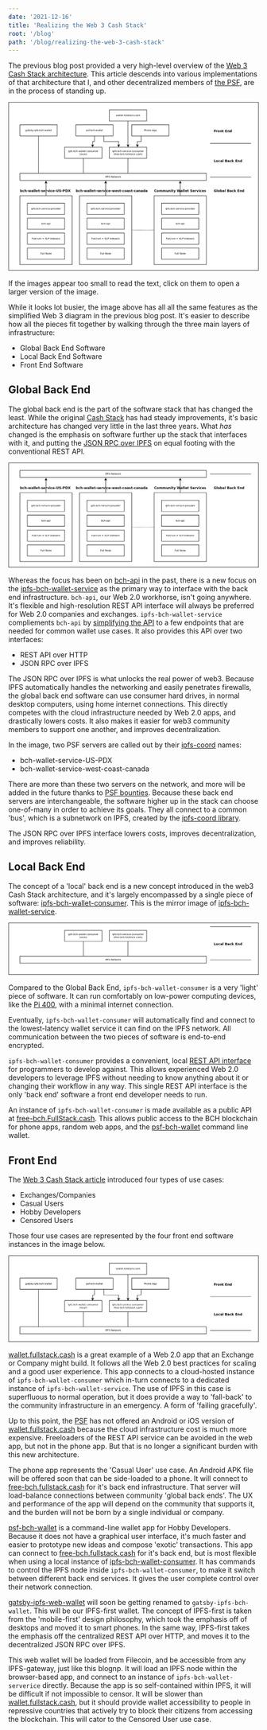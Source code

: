 ```yaml
---
date: '2021-12-16'
title: 'Realizing the Web 3 Cash Stack'
root: '/blog'
path: '/blog/realizing-the-web-3-cash-stack'
---
```


The previous blog post provided a very high-level overview of the [Web 3 Cash Stack architecture](/blog/web-3-cash-stack). This article descends into various implementations of that architecture that I, and other decentralized members of [the PSF](https://psfoundation.cash), are in the process of standing up.

![Implementing the Web 3.0 Cash Stack](./images/web3-realized.png)

If the images appear too small to read the text, click on them to open a larger version of the image.

While it looks lot busier, the image above has all all the same features as the simplified Web 3 diagram in the previous blog post. It's easier to describe how all the pieces fit together by walking through the three main layers of infrastructure:

- Global Back End Software
- Local Back End Software
- Front End Software

## Global Back End

The global back end is the part of the software stack that has changed the least. While the original [Cash Stack](https://psfoundation.cash/blog/cash-stack) has had steady improvements, it's basic architecture has changed very little in the last three years. What _has_ changed is the emphasis on software further up the stack that interfaces with it, and putting the [JSON RPC over IPFS](https://github.com/Permissionless-Software-Foundation/ipfs-service-provider) on equal footing with the conventional REST API.

![Global Back End Software](./images/web3-realized-global-backend.png)

Whereas the focus has been on [bch-api](https://github.com/Permissionless-Software-Foundation/bch-api) in the past, there is a new focus on the [ipfs-bch-wallet-service](https://github.com/Permissionless-Software-Foundation/ipfs-bch-wallet-service) as the primary way to interface with the back end infrastructure. `bch-api`, our Web 2.0 workhorse, isn't going anywhere. It's flexible and high-resolution REST API interface will always be preferred for Web 2.0 companies and exchanges. `ipfs-bch-wallet-service` compliements `bch-api` by [simplifying the API](https://ipfs-bch-wallet-service.fullstack.cash/#api-JSON_BCH) to a few endpoints that are needed for common wallet use cases. It also provides this API over two interfaces:

- REST API over HTTP
- JSON RPC over IPFS

The JSON RPC over IPFS is what unlocks the real power of web3. Because IPFS automatically handles the networking and easily penetrates firewalls, the global back end software can use consumer hard drives, in normal desktop computers, using home internet connections. This directly competes with the cloud infrastructure needed by Web 2.0 apps, and drastically lowers costs. It also makes it easier for web3 community members to support one another, and improves decentralization.

In the image, two PSF servers are called out by their [ipfs-coord](https://www.npmjs.com/package/ipfs-coord) names:

- bch-wallet-service-US-PDX
- bch-wallet-service-west-coast-canada

There are more than these two servers on the network, and more will be added in the future thanks to [PSF bounties](https://github.com/Permissionless-Software-Foundation/bounties). Because these back end servers are interchangeable, the software higher up in the stack can choose one-of-many in order to achieve its goals. They all connect to a common 'bus', which is a subnetwork on IPFS, created by the [ipfs-coord library](https://www.npmjs.com/package/ipfs-coord).

The JSON RPC over IPFS interface lowers costs, improves decentralization, and improves reliability.

## Local Back End

The concept of a 'local' back end is a new concept introduced in the web3 Cash Stack architecture, and it's largely encompassed by a single piece of software: [ipfs-bch-wallet-consumer](https://github.com/Permissionless-Software-Foundation/ipfs-bch-wallet-consumer). This is the mirror image of [ipfs-bch-wallet-service](https://github.com/Permissionless-Software-Foundation/ipfs-bch-wallet-service).

![Local Back End Software](./images/web3-realized-local-backend.png)

Compared to the Global Back End, `ipfs-bch-wallet-consumer` is a very 'light' piece of software. It can run comfortably on low-power computing devices, like the [Pi 400](https://www.raspberrypi.com/products/raspberry-pi-400/), with a minimal internet connection.

Eventually, `ipfs-bch-wallet-consumer` will automatically find and connect to the lowest-latency wallet service it can find on the IPFS network. All communication between the two pieces of software is end-to-end encrypted.

`ipfs-bch-wallet-consumer` provides a convenient, local [REST API interface](https://free-bch.fullstack.cash/) for programmers to develop against. This allows experienced Web 2.0 developers to leverage IPFS without needing to know anything about it or changing their workflow in any way. This single REST API interface is the only 'back end' software a front end developer needs to run.

An instance of `ipfs-bch-wallet-consumer` is made available as a public API at [free-bch.FullStack.cash](https://free-bch.fullstack.cash/). This allows public access to the BCH blockchain for phone apps, random web apps, and the [psf-bch-wallet](https://github.com/Permissionless-Software-Foundation/psf-bch-wallet) command line wallet.

## Front End

The [Web 3 Cash Stack article](/blog/web-3-cash-stack) introduced four types of use cases:

- Exchanges/Companies
- Casual Users
- Hobby Developers
- Censored Users

Those four use cases are represented by the four front end software instances in the image below.

![Front End Software](./images/web3-realized-frontend.png)

[wallet.fullstack.cash](https://wallet.fullstack.cash) is a great example of a Web 2.0 app that an Exchange or Company might build. It follows all the Web 2.0 best practices for scaling and a good user experience. This app connects to a cloud-hosted instance of `ipfs-bch-wallet-consumer` which in-turn connects to a dedicated instance of `ipfs-bch-wallet-service`. The use of IPFS in this case is superfluous to normal operation, but it does provide a way to 'fall-back' to the community infrastructure in an emergency. A form of 'failing gracefully'.

Up to this point, the [PSF](https://psfoundation.cash) has not offered an Android or iOS version of [wallet.fullstack.cash](https://wallet.fullstack.cash) because the cloud infrastructure cost is much more expensive. Freeloaders of the REST API service can be avoided in the web app, but not in the phone app. But that is no longer a significant burden with this new architecture.

The phone app represents the 'Casual User' use case. An Android APK file will be offered soon that can be side-loaded to a phone. It will connect to [free-bch.fullstack.cash](https://free-bch.fullstack.cash) for it's back end infrastructure. That server will load-balance connections between community 'global back ends'. The UX and performance of the app will depend on the community that supports it, and the burden will not be born by a single individual or company.

[psf-bch-wallet](https://github.com/Permissionless-Software-Foundation/psf-bch-wallet) is a command-line wallet app for Hobby Developers. Because it does not have a graphical user interface, it's much faster and easier to prototype new ideas and compose 'exotic' transactions. This app can connect to [free-bch.fullstack.cash](https://free-bch.fullstack.cash) for it's back end, but is most flexible when using a local instance of [ipfs-bch-wallet-consumer](https://github.com/Permissionless-Software-Foundation/ipfs-bch-wallet-consumer). It has commands to control the IPFS node inside `ipfs-bch-wallet-consumer`, to make it switch between different back end services. It gives the user complete control over their network connection.

[gatsby-ipfs-web-wallet](https://github.com/Permissionless-Software-Foundation/gatsby-ipfs-web-wallet) will soon be getting renamed to `gatsby-ipfs-bch-wallet`. This will be our IPFS-first wallet. The concept of IPFS-first is taken from the 'mobile-first' design philosophy, which took the emphasis off of desktops and moved it to smart phones. In the same way, IPFS-first takes the emphasis off the centralized REST API over HTTP, and moves it to the decentralized JSON RPC over IPFS.

This web wallet will be loaded from Filecoin, and be accessible from any IPFS-gateway, just like this blognp. It will load an IPFS node within the browser-based app, and connect to an instance of `ipfs-bch-wallet-serverice` directly. Because the app is so self-contained within IPFS, it will be difficult if not impossible to censor. It will be slower than [wallet.fullstack.cash](https://wallet.fullstack.cash), but it should provide wallet accessibility to people in repressive countries that actively try to block their citizens from accessing the blockchain. This will cator to the Censored User use case.
